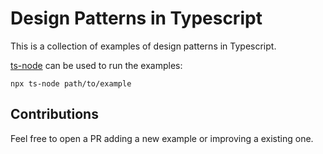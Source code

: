 # Design Patterns in Typescript

This is a collection of examples of design patterns in Typescript.

[ts-node](https://www.npmjs.com/package/ts-node) can be used to run the examples:

`npx ts-node path/to/example`

## Contributions

Feel free to open a PR adding a new example or improving a existing one.
